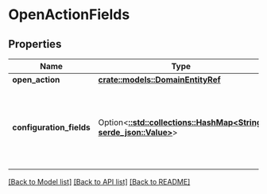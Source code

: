 # OpenActionFields

## Properties

Name | Type | Description | Notes
------------ | ------------- | ------------- | -------------
**open_action** | [**crate::models::DomainEntityRef**](DomainEntityRef.md) |  | 
**configuration_fields** | Option<[**::std::collections::HashMap<String, serde_json::Value>**](serde_json::Value.md)> | Custom fields defined in the schema referenced by the open action type selected. | [optional]

[[Back to Model list]](../README.md#documentation-for-models) [[Back to API list]](../README.md#documentation-for-api-endpoints) [[Back to README]](../README.md)


